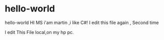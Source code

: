 # hello-world
hello-world
HI MS
   i'am martin ,i like C#!
I edit this file again , Second time

I edit This File local,on my hp pc.
